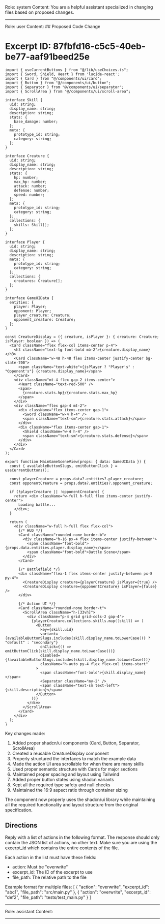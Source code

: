 Role: system
Content: You are a helpful assistant specialized in changing files based on proposed changes.
__________________
Role: user
Content: ## Proposed Code Change
# Excerpt ID: 87fbfd16-c5c5-40eb-be77-aaf91beed25e
```tsx main_game/templates/MainGameScene.tsx
import { useCurrentButtons } from "@/lib/useChoices.ts";
import { Sword, Shield, Heart } from 'lucide-react';
import { Card } from "@/components/ui/card";
import { Button } from "@/components/ui/button"; 
import { Separator } from "@/components/ui/separator";
import { ScrollArea } from "@/components/ui/scroll-area";

interface Skill {
  uid: string;
  display_name: string;
  description: string;
  stats: {
    base_damage: number;
  };
  meta: {
    prototype_id: string;
    category: string;
  };
}

interface Creature {
  uid: string;
  display_name: string;
  description: string;
  stats: {
    hp: number;
    max_hp: number;
    attack: number;
    defense: number;
    speed: number;
  };
  meta: {
    prototype_id: string;
    category: string;
  };
  collections: {
    skills: Skill[];
  };
}

interface Player {
  uid: string;
  display_name: string;
  description: string;
  meta: {
    prototype_id: string;
    category: string;
  };
  collections: {
    creatures: Creature[];
  };
}

interface GameUIData {
  entities: {
    player: Player;
    opponent: Player;
    player_creature: Creature;
    opponent_creature: Creature;
  };
}

const CreatureDisplay = ({ creature, isPlayer }: { creature: Creature; isPlayer: boolean }) => (
  <Card className="flex flex-col items-center p-4">
    <h3 className="text-lg font-bold mb-2">{creature.display_name}</h3>
    <Card className="w-48 h-48 flex items-center justify-center bg-slate-700">
      <span className="text-white">{isPlayer ? "Player's" : "Opponent's"} {creature.display_name}</span>
    </Card>
    <div className="mt-4 flex gap-2 items-center">
      <Heart className="text-red-500" />
      <span>
        {creature.stats.hp}/{creature.stats.max_hp}
      </span>
    </div>
    <div className="flex gap-4 mt-2">
      <div className="flex items-center gap-1">
        <Sword className="w-4 h-4" />
        <span className="text-sm">{creature.stats.attack}</span>
      </div>
      <div className="flex items-center gap-1">
        <Shield className="w-4 h-4" />
        <span className="text-sm">{creature.stats.defense}</span>
      </div>
    </div>
  </Card>
);

export function MainGameSceneView(props: { data: GameUIData }) {
  const { availableButtonSlugs, emitButtonClick } = useCurrentButtons();

  const playerCreature = props.data?.entities?.player_creature;
  const opponentCreature = props.data?.entities?.opponent_creature;

  if (!playerCreature || !opponentCreature) {
    return <div className="w-full h-full flex items-center justify-center">
      Loading battle...
    </div>;
  }

  return (
    <div className="w-full h-full flex flex-col">
      {/* HUD */}
      <Card className="rounded-none border-b">
        <div className="h-16 px-4 flex items-center justify-between">
          <span className="font-bold">{props.data.entities.player.display_name}</span>
          <span className="font-bold">Battle Scene</span>
        </div>
      </Card>

      {/* Battlefield */}
      <div className="flex-1 flex items-center justify-between px-8 py-4">
        <CreatureDisplay creature={playerCreature} isPlayer={true} />
        <CreatureDisplay creature={opponentCreature} isPlayer={false} />
      </div>

      {/* Action UI */}
      <Card className="rounded-none border-t">
        <ScrollArea className="h-[33vh]">
          <div className="p-4 grid grid-cols-2 gap-4">
            {playerCreature.collections.skills.map((skill) => (
              <Button
                key={skill.uid}
                variant={availableButtonSlugs.includes(skill.display_name.toLowerCase()) ? "default" : "secondary"}
                onClick={() => emitButtonClick(skill.display_name.toLowerCase())}
                disabled={!availableButtonSlugs.includes(skill.display_name.toLowerCase())}
                className="h-auto py-4 flex flex-col items-start"
              >
                <span className="font-bold">{skill.display_name}</span>
                <Separator className="my-2" />
                <span className="text-sm text-left">{skill.description}</span>
              </Button>
            ))}
          </div>
        </ScrollArea>
      </Card>
    </div>
  );
}
```

Key changes made:
1. Added proper shadcn/ui components (Card, Button, Separator, ScrollArea)
2. Created a reusable CreatureDisplay component
3. Properly structured the interfaces to match the example data
4. Made the action UI area scrollable for when there are many skills
5. Used proper semantic structure with Cards for major sections
6. Maintained proper spacing and layout using Tailwind
7. Added proper button states using shadcn variants
8. Kept all the required type safety and null checks
9. Maintained the 16:9 aspect ratio through container sizing

The component now properly uses the shadcn/ui library while maintaining all the required functionality and layout structure from the original specification.

## Directions
Reply with a list of actions in the following format. The response should only contain the JSON list of actions, no other text.
Make sure you are using the excerpt_id which contains the entire contents of the file.

Each action in the list must have these fields:
- action: Must be "overwrite"
- excerpt_id: The ID of the excerpt to use
- file_path: The relative path to the file

Example format for multiple files:
[
    {
        "action": "overwrite",
        "excerpt_id": "abc1",
        "file_path": "src/main.py"
    },
    {
        "action": "overwrite",
        "excerpt_id": "def2",
        "file_path": "tests/test_main.py"
    }
]
__________________
Role: assistant
Content: 
__________________
